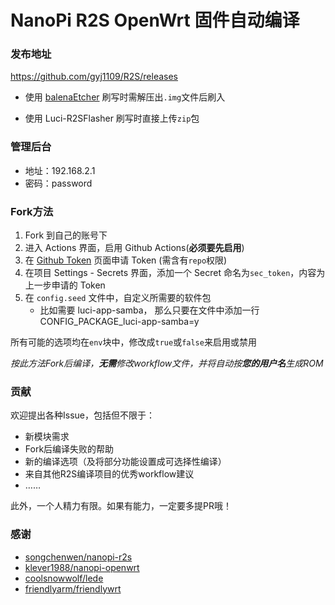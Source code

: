 # NanoPi R2S OpenWrt 固件自动编译

### 发布地址

https://github.com/gyj1109/R2S/releases

* 使用 [balenaEtcher](https://www.balena.io/etcher/) 刷写时需解压出`.img`文件后刷入

* 使用 Luci-R2SFlasher 刷写时直接上传`zip`包

### 管理后台

- 地址：192.168.2.1
- 密码：password

### Fork方法

1. Fork 到自己的账号下
2. 进入 Actions 界面，启用 Github Actions(**必须要先启用**)
3. 在 [Github Token](https://github.com/settings/tokens) 页面申请 Token (需含有`repo`权限)
4. 在项目 Settings - Secrets 界面，添加一个 Secret 命名为`sec_token`，内容为上一步申请的 Token
5. 在 `config.seed` 文件中，自定义所需要的软件包
    - 比如需要 luci-app-samba， 那么只要在文件中添加一行 CONFIG_PACKAGE_luci-app-samba=y

所有可能的选项均在`env`块中，修改成`true`或`false`来启用或禁用

*按此方法Fork后编译，**无需**修改workflow文件，并将自动按**您的用户名**生成ROM*

### 贡献

欢迎提出各种Issue，包括但不限于：

* 新模块需求
* Fork后编译失败的帮助
* 新的编译选项（及将部分功能设置成可选择性编译）
* 来自其他R2S编译项目的优秀workflow建议
* ……

此外，一个人精力有限。如果有能力，一定要多提PR哦！

### 感谢

* [songchenwen/nanopi-r2s](https://github.com/songchenwen/nanopi-r2s)
* [klever1988/nanopi-openwrt](https://github.com/klever1988/nanopi-openwrt)
* [coolsnowwolf/lede](https://github.com/coolsnowwolf/lede)
* [friendlyarm/friendlywrt](https://github.com/friendlyarm/friendlywrt)
